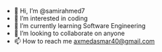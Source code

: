 - 👋 Hi, I’m @samirahmed7
- 👀 I’m interested in coding
- 🌱 I’m currently learning Software Engineering
- 💞️ I’m looking to collaborate on anyone
- 📫 How to reach me axmedasmar40@gmail.com

<!---
samirahmed7/samirahmed7 is a ✨ special ✨ repository because its `README.md` (this file) appears on your GitHub profile.
You can click the Preview link to take a look at your changes.
--->
